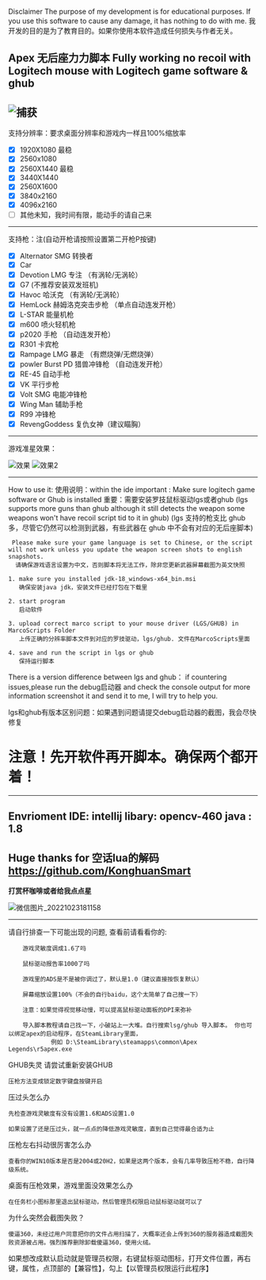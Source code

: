 Disclaimer
The purpose of my development is for educational purposes. If you use this software to cause any damage, it has nothing to do with me.
我开发的目的是为了教育目的。如果你使用本软件造成任何损失与作者无关。

Apex 无后座力力脚本
Fully working no recoil with Logitech mouse with Logitech game software & ghub
---------------------------------------------------------------------------------------------------------------------------------------------------------
![捕获](https://github.com/JiaqinKang/apexNoRecoilMarco/assets/37282586/e84d990f-60d9-4d9e-bc0e-369b6bbb47d6)
---------------------------------------------------------------------------------------------------------------------------------------------------------
支持分辨率：要求桌面分辨率和游戏内一样且100%缩放率
 - [x] 1920X1080 最稳
 - [x] 2560x1080
 - [x] 2560X1440 最稳
 - [x] 3440X1440
 - [x] 2560X1600
 - [x] 3840x2160
 - [x] 4096x2160
 - [ ] 其他未知，我时间有限，能动手的请自己来
-----------------------------------------------------------------------------------------------------------------------------------------------
支持枪：注(自动开枪请按照设置第二开枪P按键)
 - [x] Alternator SMG 转换者
 - [x] Car 
 - [x] Devotion LMG 专注 （有涡轮/无涡轮）
 - [x] G7 (不推荐安装双发班机)
 - [x] Havoc 哈沃克 （有涡轮/无涡轮）
 - [x] HemLock 赫姆洛克突击步枪 （单点自动连发开枪）
 - [x] L-STAR 能量机枪
 - [x] m600 喷火轻机枪
 - [x] p2020 手枪 （自动连发开枪）
 - [x] R301 卡宾枪
 - [x] Rampage LMG 暴走 （有燃烧弹/无燃烧弹）
 - [x] powler Burst PD 猎兽冲锋枪 （自动连发开枪）
 - [x] RE-45 自动手枪
 - [x] VK 平行步枪
 - [x] Volt SMG 电能冲锋枪
 - [x] Wing Man 辅助手枪
 - [x] R99 冲锋枪
 - [x] RevengGoddess 复仇女神（建议瞄胸）
---------------------------------------------------------------------------------------------------------------------------------------------------------
游戏准星效果：
 
  ![效果](https://user-images.githubusercontent.com/37282586/220811002-5efca547-fc51-4bb1-97f0-2cd139d9dda3.jpg)
  ![效果2](https://user-images.githubusercontent.com/37282586/220811078-bf444868-4529-4a45-b48c-277767b9072a.jpg)

---------------------------------------------------------------------------------------------------------------------------------------------------------

How to use it:
使用说明：within the ide 
    important : Make sure logitech game software or Ghub is installed
    重要：需要安装罗技鼠标驱动lgs或者ghub
    (lgs supports more guns than ghub although it still detects the weapon some weapons won't have recoil script tid to it in ghub)
    (lgs 支持的枪支比 ghub 多，尽管它仍然可以检测到武器，有些武器在 ghub 中不会有对应的无后座脚本)

     Please make sure your game language is set to Chinese, or the script will not work unless you update the weapon screen shots to english snapshots.
      请确保游戏语言设置为中文，否则脚本将无法工作，除非您更新武器屏幕截图为英文快照
   
    1. make sure you installed jdk-18_windows-x64_bin.msi 
       确保安装java jdk，安装文件已经打包在下载里

    2. start program
       启动软件
       
    3. upload correct marco script to your mouse driver (LGS/GHUB) in MarcoScripts Folder
       上传正确的分辨率脚本文件到对应的罗技驱动，lgs/ghub. 文件在MarcoScripts里面
       
    4. save and run the script in lgs or ghub
       保持运行脚本

There is a version difference between lgs and ghub： if countering issues,please run the debug启动器 and check the console output for more information screenshot it and send it to me, I will try to help you.


lgs和ghub有版本区别问题：如果遇到问题请提交debug启动器的截图，我会尽快修复

# 注意！先开软件再开脚本。确保两个都开着！
    
---------------------------------------------------------------------------------------------------------------------------------------------------------
Envrioment 
  IDE: intellij
  libary: opencv-460
  java : 1.8
---------------------------------------------------------------------------------------------------------------------------------------------------------
  Huge thanks for 空话lua的解码
  https://github.com/KonghuanSmart
---------------------------------------------------------------------------------------------------------------------------------------------------------
**打赏杯咖啡或者给我点点星**



![微信图片_20221023181158](https://user-images.githubusercontent.com/37282586/197405808-3ba7a3c3-de24-4f4f-ab51-8486959d466a.jpg)

 ---------------------------------------------------------------------------------------------------------------------------------------------------------
 请自行排查一下可能出现的问题, 查看前请看看你的:
 
        游戏灵敏度调成1.6了吗

        鼠标驱动报告率1000了吗

        游戏里的ADS是不是被你调过了，默认是1.0（建议直接按恢复默认）

        屏幕缩放设置100%（不会的自行baidu，这个太简单了自己搜一下）

        注意：如果觉得视觉移动慢，可以提高鼠标驱动面板的DPI来弥补

        导入脚本教程请自己找一下，小破站上一大堆。自行搜索lsg/ghub 导入脚本。 你也可以绑定apex的启动程序，在SteamLibrary里面，
                例如 D:\SteamLibrary\steamapps\common\Apex Legends\r5apex.exe


GHUB失灵
    请尝试重新安装GHUB

    压枪方法变成锁定数字键盘按键开启

压过头怎么办

    先检查游戏灵敏度有没有设置1.6和ADS设置1.0
    
    如果设置了还是压过头，就一点点的降低游戏灵敏度，直到自己觉得最合适为止

压枪左右抖动很厉害怎么办

    查看你的WIN10版本是否是2004或20H2，如果是这两个版本，会有几率导致压枪不稳，自行降级系统。

桌面有压枪效果，游戏里面没效果怎么办

    在任务栏小图标那里退出鼠标驱动，然后管理员权限启动鼠标驱动就可以了
    
为什么突然会截图失败？

    傻逼360，未经过用户同意把你的文件占用扫描了，大概率还会上传到360的服务器造成截图失败资源被占用。强烈推荐删除卸载傻逼360，使用火绒。

如果想改成默认启动就是管理员权限，右键鼠标驱动图标，打开文件位置，再右键，属性，点顶部的【兼容性】，勾上【以管理员权限运行此程序】
